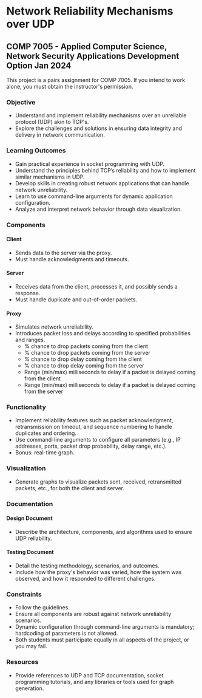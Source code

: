 # Network Reliability Mechanisms over UDP

## COMP 7005 - Applied Computer Science, Network Security Applications Development Option Jan 2024

This project is a pairs assignment for COMP 7005. If you intend to work alone, you must obtain the instructor's permission.

### Objective
- Understand and implement reliability mechanisms over an unreliable protocol (UDP) akin to TCP's.
- Explore the challenges and solutions in ensuring data integrity and delivery in network communication.

### Learning Outcomes
- Gain practical experience in socket programming with UDP.
- Understand the principles behind TCP’s reliability and how to implement similar mechanisms in UDP.
- Develop skills in creating robust network applications that can handle network unreliability.
- Learn to use command-line arguments for dynamic application configuration.
- Analyze and interpret network behavior through data visualization.

### Components
#### Client
- Sends data to the server via the proxy.
- Must handle acknowledgments and timeouts.

#### Server
- Receives data from the client, processes it, and possibly sends a response.
- Must handle duplicate and out-of-order packets.

#### Proxy
- Simulates network unreliability.
- Introduces packet loss and delays according to specified probabilities and ranges.
  - % chance to drop packets coming from the client
  - % chance to drop packets coming from the server
  - % chance to drop delay coming from the client
  - % chance to drop delay coming from the server
  - Range (min/max) milliseconds to delay if a packet is delayed coming from the client
  - Range (min/max) milliseconds to delay if a packet is delayed coming from the server

### Functionality
- Implement reliability features such as packet acknowledgment, retransmission on timeout, and sequence numbering to handle duplicates and ordering.
- Use command-line arguments to configure all parameters (e.g., IP addresses, ports, packet drop probability, delay range, etc.).
- Bonus: real-time graph.

### Visualization
- Generate graphs to visualize packets sent, received, retransmitted packets, etc., for both the client and server.

### Documentation
#### Design Document
- Describe the architecture, components, and algorithms used to ensure UDP reliability.

#### Testing Document
- Detail the testing methodology, scenarios, and outcomes.
- Include how the proxy's behavior was varied, how the system was observed, and how it responded to different challenges.

### Constraints
- Follow the guidelines.
- Ensure all components are robust against network unreliability scenarios.
- Dynamic configuration through command-line arguments is mandatory; hardcoding of parameters is not allowed.
- Both students must participate equally in all aspects of the project, or you may fail.

### Resources
- Provide references to UDP and TCP documentation, socket programming tutorials, and any libraries or tools used for graph generation.
